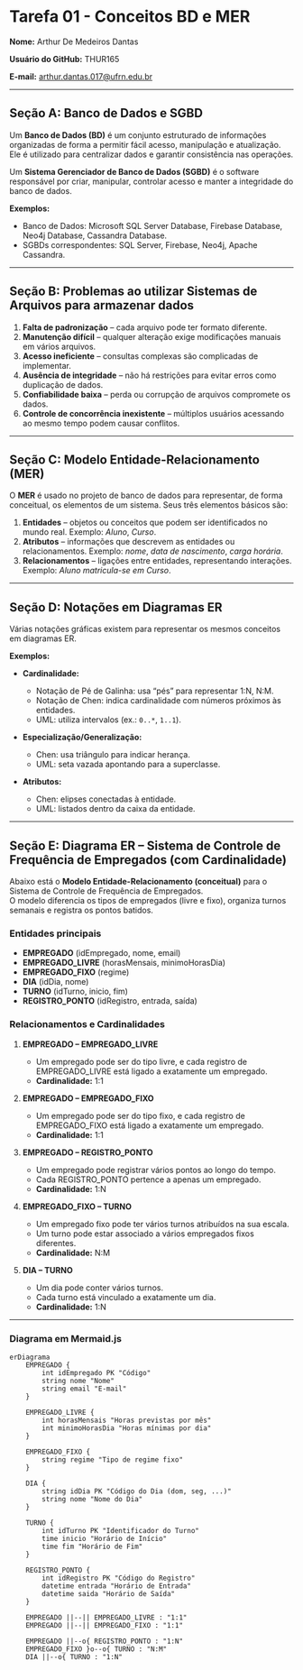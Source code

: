 # Tarefa 01 - Conceitos BD e MER

**Nome:** Arthur De Medeiros Dantas  

**Usuário do GitHub:** THUR165  

**E-mail:** arthur.dantas.017@ufrn.edu.br  

---

## Seção A: Banco de Dados e SGBD

Um **Banco de Dados (BD)** é um conjunto estruturado de informações organizadas de forma a permitir fácil acesso, manipulação e atualização. Ele é utilizado para centralizar dados e garantir consistência nas operações.  

Um **Sistema Gerenciador de Banco de Dados (SGBD)** é o software responsável por criar, manipular, controlar acesso e manter a integridade do banco de dados.  

**Exemplos:**  
- Banco de Dados: Microsoft SQL Server Database, Firebase Database, Neo4j Database, Cassandra Database.  
- SGBDs correspondentes: SQL Server, Firebase, Neo4j, Apache Cassandra.  

---

## Seção B: Problemas ao utilizar Sistemas de Arquivos para armazenar dados  

1. **Falta de padronização** – cada arquivo pode ter formato diferente.  
2. **Manutenção difícil** – qualquer alteração exige modificações manuais em vários arquivos.  
3. **Acesso ineficiente** – consultas complexas são complicadas de implementar.  
4. **Ausência de integridade** – não há restrições para evitar erros como duplicação de dados.  
5. **Confiabilidade baixa** – perda ou corrupção de arquivos compromete os dados.  
6. **Controle de concorrência inexistente** – múltiplos usuários acessando ao mesmo tempo podem causar conflitos.  

---

## Seção C: Modelo Entidade-Relacionamento (MER)  

O **MER** é usado no projeto de banco de dados para representar, de forma conceitual, os elementos de um sistema. Seus três elementos básicos são:  

1. **Entidades** – objetos ou conceitos que podem ser identificados no mundo real. Exemplo: *Aluno*, *Curso*.  
2. **Atributos** – informações que descrevem as entidades ou relacionamentos. Exemplo: *nome*, *data de nascimento*, *carga horária*.  
3. **Relacionamentos** – ligações entre entidades, representando interações. Exemplo: *Aluno matricula-se em Curso*.  

---

## Seção D: Notações em Diagramas ER  

Várias notações gráficas existem para representar os mesmos conceitos em diagramas ER.  

**Exemplos:**  

- **Cardinalidade:**  
  - Notação de Pé de Galinha: usa “pés” para representar 1:N, N:M.  
  - Notação de Chen: indica cardinalidade com números próximos às entidades.  
  - UML: utiliza intervalos (ex.: `0..*`, `1..1`).  

- **Especialização/Generalização:**  
  - Chen: usa triângulo para indicar herança.  
  - UML: seta vazada apontando para a superclasse.  

- **Atributos:**  
  - Chen: elipses conectadas à entidade.  
  - UML: listados dentro da caixa da entidade.  

---
## Seção E: Diagrama ER – Sistema de Controle de Frequência de Empregados (com Cardinalidade)

Abaixo está o **Modelo Entidade-Relacionamento (conceitual)** para o Sistema de Controle de Frequência de Empregados.  
O modelo diferencia os tipos de empregados (livre e fixo), organiza turnos semanais e registra os pontos batidos.  

### Entidades principais
- **EMPREGADO** (idEmpregado, nome, email)  
- **EMPREGADO_LIVRE** (horasMensais, minimoHorasDia)  
- **EMPREGADO_FIXO** (regime)  
- **DIA** (idDia, nome)  
- **TURNO** (idTurno, inicio, fim)  
- **REGISTRO_PONTO** (idRegistro, entrada, saída)  

### Relacionamentos e Cardinalidades
1. **EMPREGADO – EMPREGADO_LIVRE**  
   - Um empregado pode ser do tipo livre, e cada registro de EMPREGADO_LIVRE está ligado a exatamente um empregado.  
   - **Cardinalidade:** 1:1  

2. **EMPREGADO – EMPREGADO_FIXO**  
   - Um empregado pode ser do tipo fixo, e cada registro de EMPREGADO_FIXO está ligado a exatamente um empregado.  
   - **Cardinalidade:** 1:1  

3. **EMPREGADO – REGISTRO_PONTO**  
   - Um empregado pode registrar vários pontos ao longo do tempo.  
   - Cada REGISTRO_PONTO pertence a apenas um empregado.  
   - **Cardinalidade:** 1:N  

4. **EMPREGADO_FIXO – TURNO**  
   - Um empregado fixo pode ter vários turnos atribuídos na sua escala.  
   - Um turno pode estar associado a vários empregados fixos diferentes.  
   - **Cardinalidade:** N:M  

5. **DIA – TURNO**  
   - Um dia pode conter vários turnos.  
   - Cada turno está vinculado a exatamente um dia.  
   - **Cardinalidade:** 1:N  

---

### Diagrama em Mermaid.js

```mermaid
erDiagrama
    EMPREGADO {
        int idEmpregado PK "Código"
        string nome "Nome"
        string email "E-mail"
    }

    EMPREGADO_LIVRE {
        int horasMensais "Horas previstas por mês"
        int minimoHorasDia "Horas mínimas por dia"
    }

    EMPREGADO_FIXO {
        string regime "Tipo de regime fixo"
    }

    DIA {
        string idDia PK "Código do Dia (dom, seg, ...)"
        string nome "Nome do Dia"
    }

    TURNO {
        int idTurno PK "Identificador do Turno"
        time inicio "Horário de Início"
        time fim "Horário de Fim"
    }

    REGISTRO_PONTO {
        int idRegistro PK "Código do Registro"
        datetime entrada "Horário de Entrada"
        datetime saida "Horário de Saída"
    }

    EMPREGADO ||--|| EMPREGADO_LIVRE : "1:1"
    EMPREGADO ||--|| EMPREGADO_FIXO : "1:1"

    EMPREGADO ||--o{ REGISTRO_PONTO : "1:N"
    EMPREGADO_FIXO }o--o{ TURNO : "N:M"
    DIA ||--o{ TURNO : "1:N"
```
